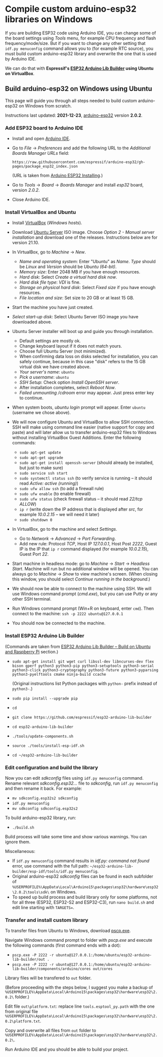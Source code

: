 # Compile custom arduino-esp32 libraries on Windows

If you are building ESP32 code using Arduino IDE, you can change some of the board settings using *Tools* menu, for example CPU frequency and flash frequency/mode/size. But if you want to change any other setting that `idf.py menuconfig` command allows you to (for example RTC source), you must build custom arduino-esp32 library and overwrite the one that is used by Arduino IDE.

We can do that with **Espressif's [ESP32 Arduino Lib Builder](https://github.com/espressif/esp32-arduino-lib-builder) using Ubuntu on VirtualBox**.

## Build arduino-esp32 on Windows using Ubuntu

This page will guide you through all steps needed to build custom arduino-esp32 on Windows from scratch.

Instructions last updated: **2021-12-23**, [arduino-esp32](https://github.com/espressif/arduino-esp32) version **2.0.2**.

### Add ESP32 board to Arduino IDE

* Install and open [Arduino IDE](https://www.arduino.cc/en/software).

* Go to *File* → *Preferences* and add the following URL to the *Additional Boards Manager URLs* field:

	`https://raw.githubusercontent.com/espressif/arduino-esp32/gh-pages/package_esp32_index.json`

	(URL is taken from [Arduino ESP32 Installing](https://docs.espressif.com/projects/arduino-esp32/en/latest/installing.html).)

* Go to *Tools* → *Board* → *Boards Manager* and install *esp32* board, version *2.0.2*.

* Close Arduino IDE.

### Install VirtualBox and Ubuntu

* Install [VirtualBox](https://www.virtualbox.org/wiki/Downloads) (*Windows hosts*).

* Download [Ubuntu Server](https://ubuntu.com/download/server) ISO image. Choose *Option 2 - Manual server installation* and download one of the releases. Instructions below are for version 21.10.

* In VirtualBox, go to *Machine* → *New*.
	* *Name and operating system*: Enter "Ubuntu" as *Name*. *Type* should be *Linux* and *Version* should be *Ubuntu (64-bit)*.
	* *Memory size*: Enter 2048 MB if you have enough resources.
	* *Hard disk*: Select *Create a virtual hard disk now*.
	* *Hard disk file type*: *VDI* is fine.
	* *Storage on physical hard disk*: Select *Fixed size* if you have enough resources.
	* *File location and size*: Set size to 20 GB or at least 15 GB.

* Start the machine you have just created.

* *Select start-up disk*: Select Ubuntu Server ISO image you have downloaded above.

* Ubuntu Server installer will boot up and guide you through installation.
	* Default settings are mostly ok.
	* Change keyboard layout if it does not match yours.
	* Choose full Ubuntu Server (not minimized).
	* When confirming data loss on disks selected for installation, you can safely continue, because in this case "disk" refers to the 15 GB virtual disk we have created above.
	* *Your server's name*: `ubuntu`
	* *Pick a username*: `ubuntu`
	* *SSH Setup*: Check option *Install OpenSSH server*.
	* After installation completes, select *Reboot Now*.
	* *Failed unmounting /cdroom* error may appear. Just press enter key to continue.

* When system boots, *ubuntu login* prompt will appear. Enter `ubuntu` (username we chose above).

* We will now configure Ubuntu and VirtualBox to allow SSH connection. SSH will make using command line easier (native support for copy and paste) and will later allow us to transfer arduino-esp32 files to Windows without installing VirtualBox Guest Additions. Enter the following commands:
	* `sudo apt-get update`
	* `sudo apt-get upgrade`
	* `sudo apt-get install openssh-server` (should already be installed, but just to make sure)
	* `sudo service ssh start`
	* `sudo systemctl status ssh` (to verify service is running – it should read *Active: active (running)*)
	* `sudo ufw allow ssh` (to add a firewall rule)
	* `sudo ufw enable` (to enable firewall)
	* `sudo ufw status` (check firewall status – it should read *22/tcp ALLOW*)
	* `ip r` (write down the IP address that is displayed after *src*, for example *10.0.2.15* – we will need it later)
	* `sudo shutdown 0`

* In VirtualBox, go to the machine and select *Settings*.
	* Go to *Network* → *Advanced* → *Port Forwarding*.
	* Add new rule: Protocol *TCP*, Host IP *127.0.0.1*, Host Post *2222*, Guest IP is the IP that `ip r` command displayed (for example *10.0.2.15*), Guest Port *22*.

* Start machine in headless mode: go to *Machine* → *Start* → *Headless Start*. Machine will run but no additional window will be opened. You can always go to *Machine* → *Show* to view machine's screen. (When closing this window, you should select *Continue running in the background*.)

* We should now be able to connect to the machine using SSH. We will use Windows command prompt (*cmd.exe*), but you can use Putty or any other SSH terminal.

* Run Windows command prompt (Win+R on keyboard, enter `cmd`). Then connect to the machine: `ssh -p 2222 ubuntu@127.0.0.1`

* You should now be connected to the machine.

### Install ESP32 Arduino Lib Builder

(Commands are taken from [ESP32 Arduino Lib Builder – Build on Ubuntu and Raspberry Pi](https://github.com/espressif/esp32-arduino-lib-builder#build-on-ubuntu-and-raspberry-pi) section.)

* `sudo apt-get install git wget curl libssl-dev libncurses-dev flex bison gperf python3 python3-pip python3-setuptools python3-serial python3-click python3-cryptography python3-future python3-pyparsing python3-pyelftools cmake ninja-build ccache`

	(Original instructions list Python packages with `python-` prefix instead of `python3-`.)

* `sudo pip install --upgrade pip`
* `cd`
* `git clone https://github.com/espressif/esp32-arduino-lib-builder`
* `cd esp32-arduino-lib-builder`
* `./tools/update-components.sh`
* `source ./tools/install-esp-idf.sh`
* `cd ~/esp32-arduino-lib-builder`

### Edit configuration and build the library

Now you can edit *sdkconfig* files using `idf.py menuconfig` command. Rename relevant *sdkconfig.esp32...* file to *sdkconfig*, run `idf.py menuconfig` and then rename it back. For example:
* `mv sdkconfig.esp32s2 sdkconfig`
* `idf.py menuconfig`
* `mv sdkconfig sdkconfig.esp32s2`

To build arduino-esp32 library, run:
* `./build.sh`

Build process will take some time and show various warnings. You can ignore them.

Miscellaneous:
* If `idf.py menuconfig` command results in *idf.py: command not found* error, use command with the full path: `~/esp32-arduino-lib-builder/esp-idf/tools/idf.py menuconfig`.
* Original arduino-esp32 *sdkconfig* files can be found in each subfolder of `%USERPROFILE%\AppData\Local\Arduino15\packages\esp32\hardware\esp32\2.0.2\tools\sdk\` on Windows.
* To speed up build process and build library only for some platforms, not for all three (ESP32, ESP32-S2 and ESP32-C3), run `nano build.sh` and edit line starting with `TARGETS=`.

### Transfer and install custom library

To transfer files from Ubuntu to Windows, download [pscp.exe](https://www.chiark.greenend.org.uk/~sgtatham/putty/latest.html).

Navigate Windows command prompt to folder with *pscp.exe* and execute the following commands (first command ends with a dot):
* `pscp.exe -P 2222 -r ubuntu@127.0.0.1:/home/ubuntu/esp32-arduino-lib-builder/out .`
* `pscp.exe -P 2222 -r ubuntu@127.0.0.1:/home/ubuntu/esp32-arduino-lib-builder/components/arduino/cores out/cores`

Library files will be transfered to `out` folder.

(Before proceeding with the steps below, I suggest you make a backup of `%USERPROFILE%\AppData\Local\Arduino15\packages\esp32\hardware\esp32\2.0.2\` folder.)

Edit file `out\platform.txt`: replace line `tools.esptool_py.path` with the one from original file `%USERPROFILE%\AppData\Local\Arduino15\packages\esp32\hardware\esp32\2.0.2\platform.txt`.

Copy and overwrite all files from `out` folder to `%USERPROFILE%\AppData\Local\Arduino15\packages\esp32\hardware\esp32\2.0.2\`.

Run Arduino IDE and you should be able to build your project.
